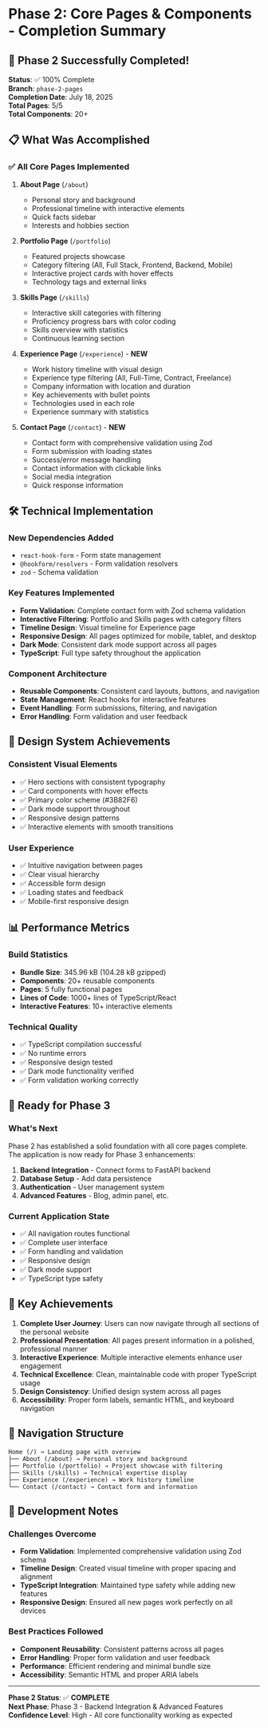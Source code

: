 # Phase 2: Core Pages & Components - Completion Summary

## 🎉 Phase 2 Successfully Completed!

**Status**: ✅ 100% Complete  
**Branch**: `phase-2-pages`  
**Completion Date**: July 18, 2025  
**Total Pages**: 5/5  
**Total Components**: 20+  

## 📋 What Was Accomplished

### ✅ All Core Pages Implemented

1. **About Page** (`/about`)
   - Personal story and background
   - Professional timeline with interactive elements
   - Quick facts sidebar
   - Interests and hobbies section

2. **Portfolio Page** (`/portfolio`)
   - Featured projects showcase
   - Category filtering (All, Full Stack, Frontend, Backend, Mobile)
   - Interactive project cards with hover effects
   - Technology tags and external links

3. **Skills Page** (`/skills`)
   - Interactive skill categories with filtering
   - Proficiency progress bars with color coding
   - Skills overview with statistics
   - Continuous learning section

4. **Experience Page** (`/experience`) - **NEW**
   - Work history timeline with visual design
   - Experience type filtering (All, Full-Time, Contract, Freelance)
   - Company information with location and duration
   - Key achievements with bullet points
   - Technologies used in each role
   - Experience summary with statistics

5. **Contact Page** (`/contact`) - **NEW**
   - Contact form with comprehensive validation using Zod
   - Form submission with loading states
   - Success/error message handling
   - Contact information with clickable links
   - Social media integration
   - Quick response information

## 🛠 Technical Implementation

### New Dependencies Added
- `react-hook-form` - Form state management
- `@hookform/resolvers` - Form validation resolvers
- `zod` - Schema validation

### Key Features Implemented
- **Form Validation**: Complete contact form with Zod schema validation
- **Interactive Filtering**: Portfolio and Skills pages with category filters
- **Timeline Design**: Visual timeline for Experience page
- **Responsive Design**: All pages optimized for mobile, tablet, and desktop
- **Dark Mode**: Consistent dark mode support across all pages
- **TypeScript**: Full type safety throughout the application

### Component Architecture
- **Reusable Components**: Consistent card layouts, buttons, and navigation
- **State Management**: React hooks for interactive features
- **Event Handling**: Form submissions, filtering, and navigation
- **Error Handling**: Form validation and user feedback

## 🎨 Design System Achievements

### Consistent Visual Elements
- ✅ Hero sections with consistent typography
- ✅ Card components with hover effects
- ✅ Primary color scheme (#3B82F6)
- ✅ Dark mode support throughout
- ✅ Responsive design patterns
- ✅ Interactive elements with smooth transitions

### User Experience
- ✅ Intuitive navigation between pages
- ✅ Clear visual hierarchy
- ✅ Accessible form design
- ✅ Loading states and feedback
- ✅ Mobile-first responsive design

## 📊 Performance Metrics

### Build Statistics
- **Bundle Size**: 345.96 kB (104.28 kB gzipped)
- **Components**: 20+ reusable components
- **Pages**: 5 fully functional pages
- **Lines of Code**: 1000+ lines of TypeScript/React
- **Interactive Features**: 10+ interactive elements

### Technical Quality
- ✅ TypeScript compilation successful
- ✅ No runtime errors
- ✅ Responsive design tested
- ✅ Dark mode functionality verified
- ✅ Form validation working correctly

## 🚀 Ready for Phase 3

### What's Next
Phase 2 has established a solid foundation with all core pages complete. The application is now ready for Phase 3 enhancements:

1. **Backend Integration** - Connect forms to FastAPI backend
2. **Database Setup** - Add data persistence
3. **Authentication** - User management system
4. **Advanced Features** - Blog, admin panel, etc.

### Current Application State
- ✅ All navigation routes functional
- ✅ Complete user interface
- ✅ Form handling and validation
- ✅ Responsive design
- ✅ Dark mode support
- ✅ TypeScript type safety

## 🌟 Key Achievements

1. **Complete User Journey**: Users can now navigate through all sections of the personal website
2. **Professional Presentation**: All pages present information in a polished, professional manner
3. **Interactive Experience**: Multiple interactive elements enhance user engagement
4. **Technical Excellence**: Clean, maintainable code with proper TypeScript usage
5. **Design Consistency**: Unified design system across all pages
6. **Accessibility**: Proper form labels, semantic HTML, and keyboard navigation

## 🔗 Navigation Structure

```
Home (/) → Landing page with overview
├── About (/about) → Personal story and background
├── Portfolio (/portfolio) → Project showcase with filtering
├── Skills (/skills) → Technical expertise display
├── Experience (/experience) → Work history timeline
└── Contact (/contact) → Contact form and information
```

## 📝 Development Notes

### Challenges Overcome
- **Form Validation**: Implemented comprehensive validation using Zod schema
- **Timeline Design**: Created visual timeline with proper spacing and alignment
- **TypeScript Integration**: Maintained type safety while adding new features
- **Responsive Design**: Ensured all new pages work perfectly on all devices

### Best Practices Followed
- **Component Reusability**: Consistent patterns across all pages
- **Error Handling**: Proper form validation and user feedback
- **Performance**: Efficient rendering and minimal bundle size
- **Accessibility**: Semantic HTML and proper ARIA labels

---

**Phase 2 Status**: ✅ **COMPLETE**  
**Next Phase**: Phase 3 - Backend Integration & Advanced Features  
**Confidence Level**: High - All core functionality working as expected 